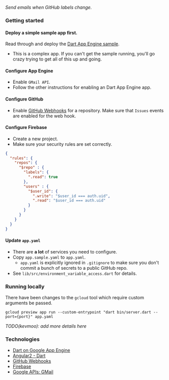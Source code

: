 *Send emails when GitHub labels change.*

### Getting started

#### Deploy a simple sample app first.

Read through and deploy the [Dart App Engine sample](https://www.dartlang.org/server/google-cloud-platform/app-engine/).
* This is a complex app. If you can't get the sample running, you'll go crazy trying to get all of this up and going.

#### Configure App Engine

* Enable `GMail API`.
* Follow the other instructions for enabling an Dart App Engine app.

#### Configure GitHub

* Enable [GitHub Webhooks](https://developer.github.com/webhooks/) for a
  repository. Make sure that `Issues` events are enabled for the web hook.

#### Configure Firebase

* Create a new project.
* Make sure your security rules are set correctly.

```json
{
  "rules": {
    "repos": {
      "$repo" : {
        "labels": {
          ".read": true
        },
        "users" : {
          "$user_id": {
            ".write": "$user_id === auth.uid",
            ".read": "$user_id === auth.uid"
          }
        }
      }
    }
  }
}
```

#### Update `app.yaml`
* There are **a lot** of services you need to configure.
* Copy `app.sample.yaml` to `app.yaml`.
  * `app.yaml` is explicitly ignored in `.gitignore` to make sure you don't commit a bunch of secrets to a public GitHub repo.
* See `lib/src/environment_variable_access.dart` for details.

### Running locally

There have been changes to the `gcloud` tool which require custom arguments be passed.

`gcloud preview app run --custom-entrypoint "dart bin/server.dart --port={port}" app.yaml`

*TODO(kevmoo): add more details here*

### Technologies

* [Dart on Google App Engine](https://www.dartlang.org/server/google-cloud-platform/app-engine/)
* [Angular2 - Dart](https://angular.io/)
* [GitHub Webhooks](https://developer.github.com/webhooks/)
* [Firebase](https://www.firebase.com/)
* [Google APIs: GMail](https://pub.dartlang.org/packages/googleapis)

